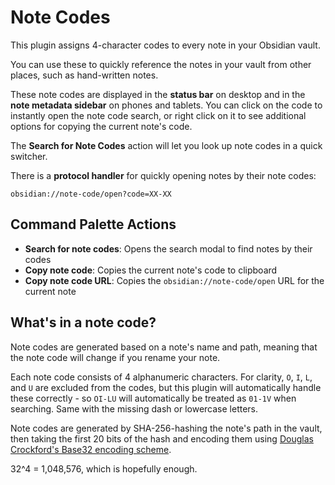 # Note Codes

This plugin assigns 4-character codes to every note in your Obsidian vault.

You can use these to quickly reference the notes in your vault from other places, such as hand-written notes.

These note codes are displayed in the **status bar** on desktop and in the **note metadata sidebar** on phones and tablets. You can click on the code to instantly open the note code search, or right click on it to see additional options for copying the current note's code.

The **Search for Note Codes** action will let you look up note codes in a quick switcher.

There is a **protocol handler** for quickly opening notes by their note codes:

```
obsidian://note-code/open?code=XX-XX
```

## Command Palette Actions

-   **Search for note codes**: Opens the search modal to find notes by their codes
-   **Copy note code**: Copies the current note's code to clipboard
-   **Copy note code URL**: Copies the `obsidian://note-code/open` URL for the current note

## What's in a note code?

Note codes are generated based on a note's name and path, meaning that the note code will change if you rename your note.

Each note code consists of 4 alphanumeric characters. For clarity, `O`, `I`, `L`, and `U` are excluded from the codes, but this plugin will automatically handle these correctly - so `OI-LU` will automatically be treated as `01-1V` when searching. Same with the missing dash or lowercase letters.

Note codes are generated by SHA-256-hashing the note's path in the vault, then taking the first 20 bits of the hash and encoding them using [Douglas Crockford's Base32 encoding scheme](https://www.crockford.com/base32.html).

32^4 = 1,048,576, which is hopefully enough.
